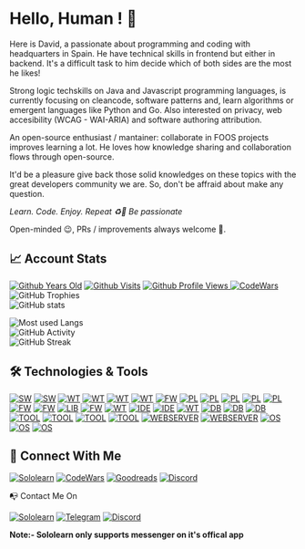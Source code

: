 <!--
### Hi there :wave:

**davorpa/davorpa** is a ✨ _special_ ✨ repository because its `README.md` (this file) appears on your GitHub profile.

Here are some ideas to get you started:

- 🔭 I’m currently working on ...
- 🌱 I’m currently learning ...
- 👯 I’m looking to collaborate on ...
- 🤔 I’m looking for help with ...
- 💬 Ask me about ...
- 📫 How to reach me: ...
- 😄 Pronouns: ...
- ⚡ Fun fact: ...
-->


# Hello, Human ! :wave:

Here is David, a passionate about programming and coding with headquarters in Spain. He have technical skills in frontend but either in backend. It's a difficult task to him decide which of both sides are the most he likes!

Strong logic techskills on Java and Javascript programming languages, is currently focusing on cleancode, software patterns and, learn algorithms or emergent languages like Python and Go. Also interested on privacy, web accesibility (WCAG - WAI-ARIA) and software authoring attribution.

An open-source enthusiast / mantainer: collaborate in FOOS projects improves learning a lot. He loves how knowledge sharing and collaboration flows through open-source.

It'd be a pleasure give back those solid knowledges on these topics with the great developers community we are. So, don't be affraid about make any question.

*Learn. Code. Enjoy. Repeat :recycle::rocket: Be passionate*

Open-minded :wink:, PRs / improvements always welcome :hugs:.

## :chart_with_upwards_trend: Account Stats

[![Github Years Old](https://badges.pufler.dev/years/davorpa?style=flat-square&logo=github&logoWidth=20&logoColor=white&labelColor=555555&color=blue&label=Years%20Old%20%20.&cacheSeconds=3600)](https://github.com/davorpa)
[![Github Visits](https://badges.pufler.dev/visits/davorpa/davorpa?style=flat-square&logo=github&logoWidth=20&logoColor=white&labelColor=555555&color=blue&label=Visitors%20%20%20%20.&cacheSeconds=30)](https://github.com/davorpa)
[![Github Profile Views](https://komarev.com/ghpvc/?username=davorpa&label=Profile%20views&color=blue&style=flat-square) ](https://github.com/davorpa)
[![CodeWars](https://www.codewars.com/users/davorpa/badges/micro)](https://www.codewars.com/users/davorpa)
<br />
![GitHub Trophies](https://github-profile-trophy.vercel.app/?username=davorpa&theme=dracula&column=4&margin-w=15&margin-h=10&no-bg=false&no-frame=false)
<br />
![GitHub stats](https://github-readme-stats.vercel.app/api?username=davorpa&theme=dracula&count_private=true&include_all_commits=true&card_width=446&show_icons=true&icon_color=2ca5e0&hide_border=false&border_color=2ca5e0&disable_animations=false&locale=en)
<br />
<!--
![Wakatime Stats](https://github-readme-stats.vercel.app/api/wakatime?username=davorpa&theme=dracula&layout=compact&range=last_30_days&card_width=446&icon_color=2ca5e0&hide_border=false&border_color=2ca5e0&disable_animations=false&locale=en)
<br />
-->
![Most used Langs](https://github-readme-stats.vercel.app/api/top-langs/?username=davorpa&theme=dracula&layout=compact&count_private=true&langs_count=10&card_width=446&icon_color=2ca5e0&hide_border=false&border_color=2ca5e0&disable_animations=false&locale=en)
<br />
![GitHub Activity](https://activity-graph.herokuapp.com/graph?username=davorpa&theme=dracula&area=true&hide_border=false&bg_color=282a36&color=ff6e96&point=2ca5e0&locale=en)
<br />
![GitHub Streak](https://github-readme-streak-stats.herokuapp.com?user=davorpa&theme=dracula&hide_border=false&=dracula&fire=2ca5e0&border=2ca5e0&sideLabels=2ca5e0&locale=en)
<br />

<!--
## :star: Best Repositories
[![Shell Utils](https://github-readme-stats.vercel.app/api/pin/?username=davorpa&repo=shell-utils&theme=dracula&show_owner=true&card_width=446&show_icons=true&icon_color=2ca5e0&hide_border=false&border_color=2ca5e0&disable_animations=false&locale=en)](https://github.com/davorpa/shell-utils)
[![Android Scissors Game](https://github-readme-stats.vercel.app/api/pin/?username=davorpa&repo=gpul-labs-android-scissors-game&theme=dracula&show_owner=true&card_width=446&show_icons=true&icon_color=2ca5e0&hide_border=false&border_color=2ca5e0&disable_animations=false&locale=en)](https://github.com/davorpa/gpul-labs-android-scissors-game)
-->

## :hammer_and_wrench: Technologies & Tools

[![SW](https://img.shields.io/badge/Software-Gimp-blue?style=for-the-badge&logo=gimp&logoWidth=20&logoColor=white&labelColor=555555)](https://www.gimp.org)
[![SW](https://img.shields.io/badge/Software-Inkskape-blue?style=for-the-badge&logo=inkscape&logoWidth=20&logoColor=white&labelColor=555555)](https://inkscape.org)
[![WT](https://img.shields.io/badge/Web%20Technology-HTML5-blue?style=for-the-badge&logo=html5&logoWidth=20&logoColor=white&labelColor=555555)](https://developer.mozilla.org/docs/Web/HTML)
[![WT](https://img.shields.io/badge/Web%20Technology-CSS3-blue?style=for-the-badge&logo=css3&logoWidth=20&logoColor=white&labelColor=555555)](https://developer.mozilla.org/docs/Web/CSS)
[![WT](https://img.shields.io/badge/Web%20Technology-JavaScript-blue?style=for-the-badge&logo=javascript&logoWidth=20&logoColor=white&labelColor=555555)](https://developer.mozilla.org/docs/Web/JavaScript)
[![WT](https://img.shields.io/badge/Web%20Technology-jQuery-blue?style=for-the-badge&logo=jQuery&logoWidth=20&logoColor=white&labelColor=555555)](https://jquery.com)
[![FW](https://img.shields.io/badge/CSS%20Framework-Bootstrap-blue?style=for-the-badge&logo=bootstrap&logoWidth=20&logoColor=white&labelColor=555555)](https://getbootstrap.com/docs/3.3)
[![PL](https://img.shields.io/badge/Programming%20Language-Java-blue?style=for-the-badge&logo=java&logoWidth=20&logoColor=white&labelColor=555555)](https://www.java.com)
[![PL](https://img.shields.io/badge/Programming%20Language-JavaScript-blue?style=for-the-badge&logo=javascript&logoWidth=20&logoColor=white&labelColor=555555)](https://developer.mozilla.org/docs/Web/JavaScript)
[![PL](https://img.shields.io/badge/Programming%20Language-Node.JS-blue?style=for-the-badge&logo=nodedotjs&logoWidth=20&logoColor=white&labelColor=555555)](https://nodejs.org)
[![PL](https://img.shields.io/badge/Programming%20Language-Python%203.x-blue?style=for-the-badge&logo=python&logoWidth=20&logoColor=white&labelColor=555555)](https://www.python.org)
[![PL](https://img.shields.io/badge/Programming%20Language-Go-blue?style=for-the-badge&logo=go&logoWidth=20&logoColor=white&labelColor=555555)](https://golang.org)
[![FW](https://img.shields.io/badge/JAVA%20Framework-Spring-blue?style=for-the-badge&logo=spring&logoWidth=20&logoColor=white&labelColor=555555)](https://spring.io)
[![FW](https://img.shields.io/badge/JAVA%20Framework-Structs%20MVC-blue?style=for-the-badge&logo=apache&logoWidth=20&logoColor=white&labelColor=555555)](https://struts.apache.org)
[![LIB](https://img.shields.io/badge/JAVA%20ORM%20Library-Hibernate-blue?style=for-the-badge&logo=hibernate&logoWidth=20&logoColor=white&labelColor=555555)](https://hibernate.org)
[![FW](https://img.shields.io/badge/NodeJS%20Framework-Express-blue?style=for-the-badge&logo=nodedotjs&logoWidth=20&logoColor=white&labelColor=555555)](https://expressjs.com)
[![WT](https://img.shields.io/badge/Web%20Technology-JWT%20JSON%20Web%20Tokens-blue?style=for-the-badge&logo=jsonwebtokens&logoWidth=20&logoColor=white&labelColor=555555)](https://jwt.io)
[![IDE](https://img.shields.io/badge/IDE-Visual%20Studio%20Code-blue?style=for-the-badge&logo=visual-studio-code&logoWidth=20&logoColor=white&labelColor=555555)](https://code.visualstudio.com)
[![IDE](https://img.shields.io/badge/IDE-Eclipse-blue?style=for-the-badge&logo=eclipse-ide&logoWidth=20&logoColor=white&labelColor=555555)](https://www.eclipse.org)
[![WT](https://img.shields.io/badge/Web%20Technology-Markdown-blue?style=for-the-badge&logo=markdown&logoWidth=20&logoColor=white&labelColor=555555)](https://wikipedia.org/wiki/Markdown)
[![DB](https://img.shields.io/badge/Database-PostgreSql-blue?style=for-the-badge&logo=postgresql&logoWidth=20&logoColor=white&labelColor=555555)](https://www.postgresql.org)
[![DB](https://img.shields.io/badge/Database-MySQL-blue?style=for-the-badge&logo=mySql&logoWidth=20&logoColor=white&labelColor=555555)](https://www.mysql.com)
[![DB](https://img.shields.io/badge/Database-IBM%20DB2-blue?style=for-the-badge&logo=ibm&logoWidth=20&logoColor=white&labelColor=555555)](https://www.ibm.com/products/db2-database)
[![TOOL](https://img.shields.io/badge/Tools%20--%20Management-Apache%20Maven-blue?style=for-the-badge&logo=apachemaven&logoWidth=20&logoColor=white&labelColor=555555)](https://maven.apache.org)
[![TOOL](https://img.shields.io/badge/Tools%20--%20Management-Apache%20Ant-blue?style=for-the-badge&logo=apacheant&logoWidth=20&logoColor=white&labelColor=555555)](https://ant.apache.org)
[![TOOL](https://img.shields.io/badge/Tools%20--%20Version%20Control-Git%20SCM-blue?style=for-the-badge&logo=git&logoWidth=20&logoColor=white&labelColor=555555)](https://git-scm.com)
[![TOOL](https://img.shields.io/badge/Tools%20--%20Version%20Control-SVN%20Subversion-blue?style=for-the-badge&logo=subversion&logoWidth=20&logoColor=white&labelColor=555555)](https://subversion.apache.org)
[![WEBSERVER](https://img.shields.io/badge/Web%20Server-Apache%20Tomcat-blue?style=for-the-badge&logo=apachetomcat&logoWidth=20&logoColor=white&labelColor=555555)](http://tomcat.apache.org)
[![WEBSERVER](https://img.shields.io/badge/Web%20Server-Eclipse%20Jetty-blue?style=for-the-badge&logo=eclipsejetty&logoWidth=20&logoColor=white&labelColor=555555)](https://www.eclipse.org/jetty)
[![OS](https://img.shields.io/badge/OS-Windows%2010-blue?style=for-the-badge&logo=windows&logoWidth=20&logoColor=white&labelColor=555555)](https://www.microsoft.com/windows)
[![OS](https://img.shields.io/badge/OS-Linux-blue?style=for-the-badge&logo=linux&logoWidth=20&logoColor=white&labelColor=555555)](https://www.linux.org)
[![OS](https://img.shields.io/badge/OS-Ubuntu%20Desktop-blue?style=for-the-badge&logo=ubuntu&logoWidth=20&logoColor=white&labelColor=555555)](https://ubuntu.com)

## :postbox: Connect With Me

[![Sololearn](https://img.shields.io/badge/Sololearn-139ef1?style=for-the-badge&logo=sololearn&logoWidth=20&logoColor=ffc881&labelColor=028de0)](https://www.sololearn.com/profile/20275480)
[![CodeWars](https://img.shields.io/badge/Codewars-303133?style=for-the-badge&logo=codewars&logoWidth=20&logoColor=c70039&labelColor=192022)](www.codewars.com/r/sN6LTQ)
[![Goodreads](https://img.shields.io/badge/Goodreads-e9e5cd?style=for-the-badge&logo=goodreads&logoWidth=20&logoColor=553b08&labelColor=d8d4bc)](http://www.goodreads.com/davorpa)
[![Discord](https://img.shields.io/badge/Discord-6665d2?style=for-the-badge&logo=discord&logoWidth=20&logoColor=white&labelColor=5554c1)](http://discordapp.com/users/863159490186969089)

:mailbox_with_no_mail: Contact Me On

[![Sololearn](https://img.shields.io/badge/-Sololearn-139ef1?style=for-the-badge&logo=sololearn&logoWidth=20&logoColor=ffc881&labelColor=028de0)](https://www.sololearn.com/profile/20275480)
[![Telegram](https://img.shields.io/badge/-Telegram-2ca5e0?style=for-the-badge&logo=telegram&logoWidth=20&logoColor=white&labelColor=1b94c9)](https://t.me/davorpatech)
[![Discord](https://img.shields.io/badge/-Discord-6665d2?style=for-the-badge&logo=discord&logoWidth=20&logoColor=white&labelColor=5554c1)](http://discordapp.com/users/863159490186969089)

**Note:- Sololearn only supports messenger on it's offical app**
